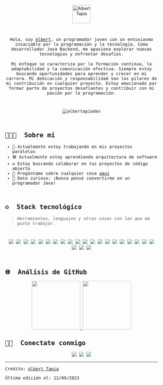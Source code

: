 </br>
<p align="center">
<img src="https://cdn-icons-png.flaticon.com/512/7069/7069922.png" alt="Albert Tapia" style="width:60px;height:60px"/>
</p>

 </br>
<p align="center">
<samp>
Hola, soy <a href="https://github.com/albertapiadev">Albert</a>, un programador joven con un entusiasmo insaciable por la programación y la tecnología. Como desarrollador Java Backend, me apasiona explorar nuevas tecnologías y enfrentar desafíos.
</samp>
</br></br>
<samp>
Mi enfoque se caracteriza por la formación continua, la adaptabilidad y la comunicación efectiva. Siempre estoy buscando oportunidades para aprender y crecer en mi carrera. Mi dedicación y responsabilidad son los pilares de mi contribución en cualquier proyecto. Estoy emocionado por formar parte de proyectos desafiantes y contribuir con mi pasión por la programación.
</samp>
</p>
<samp>

<br/>
  
<p align="center">
<img src="https://komarev.com/ghpvc/?username=albertapiadev&label=Visita&color=052b53&style=flat" alt="albertapiadev" />
</p>

<br/>

## 👨🏻‍💻 &nbsp;Sobre mí

- 🦾 Actualmente estoy trabajando en mis proyectos paralelos
- 🛠 Actualmente estoy aprendiendo arquitectura de software
- ♻️ Estoy buscando colaborar en tus proyectos de código abierto
- 🔔 Pregúntame sobre cualquier cosa [aquí](https://github.com/albertapiadev/albertapiadev/issues)
- 🌟 Dato curioso: ¡Nunca pensé convertirme en un programador Java!
<br>

## ⚙️ &nbsp;Stack tecnológico
> <i>Herramientas, lenguajes y otras cosas con las que me gusta trabajar.</i>
<br/>

<p align="center">
	      <img src="https://img.shields.io/badge/Java-05122A?style=flat&logo=javajdk" />
        <img src="https://img.shields.io/badge/Spring-05122A?style=flat&logo=spring" />
        <img src="https://img.shields.io/badge/Spring_Boot-05122A?style=flat&logo=spring-boot" />
        <img src="https://img.shields.io/badge/Apache_Kafka-05122A?style=flat&logo=apache-kafka" />
        <img src="https://img.shields.io/badge/Docker-05122A?style=flat&logo=docker" />
        <img src="https://img.shields.io/badge/GraphQl-05122A?style=flat&logo=graphql" />
        <img src="https://img.shields.io/badge/Swagger-05122A?style=flat&logo=Swagger" />
        <img src="https://img.shields.io/badge/Junit5-05122A?style=flat&logo=junit5" />
        <img src="https://img.shields.io/badge/JWT-05122A?style=flat&logo=JSON%20web%20tokens" />
        <img src="https://img.shields.io/badge/kubernetes-05122A?&style=flat&logo=kubernetes" />
        <img src="https://img.shields.io/badge/Postman-05122A?style=flat&logo=Postman" />
        <img src="https://img.shields.io/badge/Sonarqube-05122A?style=flat&logo=sonarqube" />
        <img src="https://img.shields.io/badge/Microsoft%20SQL%20Server-05122A?style=flat&logo=microsoft%20sql%20server" />
        <img src="https://img.shields.io/badge/MongoDB-05122A?style=flat&logo=mongodb" />
        <img src="https://img.shields.io/badge/MySQL-05122A?style=flat&logo=mysql" />
        <img src="https://img.shields.io/badge/Oracle-05122A?style=flat&logo=Oracle" />
        <img src="https://img.shields.io/badge/PostgreSQL-05122A?style=flat&logo=postgresql" />
        <img src="https://img.shields.io/badge/Amazon_AWS-05122A?style=flat&logo=amazonaws" />
        <img src="https://img.shields.io/badge/Heroku-05122A?style=flat&logo=heroku" />
        <img src="https://img.shields.io/badge/microsoft%20azure-05122A?style=flat&logo=microsoft-azure" />
        <img src="https://img.shields.io/badge/Bitbucket-05122A?style=flat&logo=bitbucket" />
        <img src="https://img.shields.io/badge/GitHub-05122A?style=flat&logo=github" />
        <img src="https://img.shields.io/badge/GitLab-05122A?style=flat&logo=gitlab" />
</p>
<br>

## 🌐 &nbsp;Análisis de GitHub

<p align="center">
<a href="https://github.com/albertapiadev">
  <img height="160em" src="https://github-readme-stats-eight-theta.vercel.app/api?username=albertapiadev&show_icons=true&theme=algolia&hide_border=true&include_all_commits=true&count_private=true"/>
  <img height="160em" src="https://github-readme-stats-eight-theta.vercel.app/api/top-langs/?username=albertapiadev&layout=compact&langs_count=8&theme=algolia&hide_border=true"/>
</a>
</p>

## 🤝🏻 &nbsp;Conectate conmigo

<p align="center">
        <a href="https://www.linkedin.com/in/albert-yassmani-tapia-pinto/"><img src="https://img.shields.io/badge/Albert%20Tapia-0077B5?style=flat&logo=linkedin&logoColor=white"/></a>
        <a href="mailto:albertapiadev@gmail.com"><img src="https://img.shields.io/badge/albertapiadev@gmail.com-D14836?style=flat&logo=gmail&logoColor=white"/></a>
        <a href="https://twitter.com/albertapiadev"><img src="https://img.shields.io/badge/albertapiadev-000000?style=flat&logo=x&logoColor=white"/></a>
</p>

------
Crédito: [Albert Tapia](https://github.com/albertapiadev)

Última edición el: 12/09/2023
